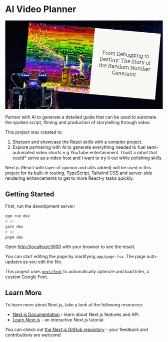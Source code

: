 # AI Video Planner

![Hello](automated-video-thoughts.jpg)

Partner with AI to generate a detailed guide that can be used to automate the spoken script, filming and production of storytelling through video.

This project was created to:

1. Sharpen and showcase the React skills with a complex project.
2. Explore partnering with AI to generate everything needed to fuel semi-automated video shorts e.g YouTube entertainment. I built a robot that could* serve as a video host and I want to try it out while polishing skills.

Next.js (React with layer of opinion and utils added) will be used in this project for its built-in routing, TypeScript, Tailwind CSS and server-side rendering enhancements to get to more React-y tasks quickly.

## Getting Started

First, run the development server:

```bash
npm run dev
# or
yarn dev
# or
pnpm dev
```

Open [http://localhost:3000](http://localhost:3000) with your browser to see the result.

You can start editing the page by modifying `app/page.tsx`. The page auto-updates as you edit the file.

This project uses [`next/font`](https://nextjs.org/docs/basic-features/font-optimization) to automatically optimize and load Inter, a custom Google Font.

## Learn More

To learn more about Next.js, take a look at the following resources:

- [Next.js Documentation](https://nextjs.org/docs) - learn about Next.js features and API.
- [Learn Next.js](https://nextjs.org/learn) - an interactive Next.js tutorial.

You can check out [the Next.js GitHub repository](https://github.com/vercel/next.js/) - your feedback and contributions are welcome!
